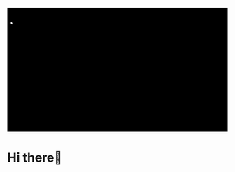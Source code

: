 ![Portfolio gif](https://github.com/Ryukemeister/Ryukemeister/blob/main/Git%20into-1.gif)

# Hi there👋
